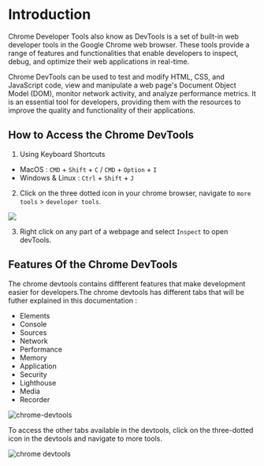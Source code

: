 # Introduction

Chrome Developer Tools also know as DevTools is a set of built-in web developer tools in the Google Chrome web browser. These tools provide a range of features and functionalities that enable developers to inspect, debug, and optimize their web applications in real-time.


Chrome DevTools can be used to test and modify HTML, CSS, and JavaScript code, view and manipulate a web page's Document Object Model (DOM), monitor network activity, and analyze performance metrics. It is an essential tool for developers, providing them with the resources to improve the quality and functionality of their applications.



## How to Access the Chrome DevTools

1. Using Keyboard Shortcuts

- MacOS : `CMD` + `Shift` + `C` / `CMD` + `Option` + `I`
- Windows & Linux : `Ctrl` + `Shift` + `J` 
  
2. Click on the three dotted icon in your chrome browser, navigate to `more tools` > `developer tools`.

![](https://res.cloudinary.com/dharme/image/upload/v1681214924/Screenshot_2023-04-11_at_12.54.57_biqm1u.png)

3. Right click on any part of a webpage and select `Inspect` to open devTools. 
   
## Features Of the Chrome DevTools
The chrome devtools contains diffferent features that make development easier for developers.The chrome devtools has different tabs that will be futher explained in this documentation :

- Elements
- Console
- Sources
- Network
- Performance
- Memory
- Application
- Security
- Lighthouse
- Media
- Recorder
  
![chrome-devtools](https://res.cloudinary.com/dharme/image/upload/v1681212624/Screenshot_2023-04-11_at_12.29.04_dblsta.png)

To access the other tabs available in the devtools, click on the three-dotted icon in the devtools and navigate to more tools.

![chrome devtools](https://res.cloudinary.com/dharme/image/upload/v1681211629/Screenshot_2023-04-11_at_11.43.23_wgnzui.png)